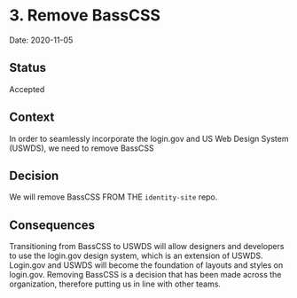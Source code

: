 # 3. Remove BassCSS

Date: 2020-11-05

## Status

Accepted

## Context

In order to seamlessly incorporate the login.gov and US Web Design System (USWDS), we need to remove BassCSS

## Decision

We will remove BassCSS FROM THE `identity-site` repo.

## Consequences

Transitioning from BassCSS to USWDS will allow designers and developers to use the login.gov design system, which is an extension of USWDS. Login.gov and USWDS will become the foundation of layouts and styles on login.gov. Removing BassCSS is a decision that has been made across the organization, therefore putting us in line with other teams. 